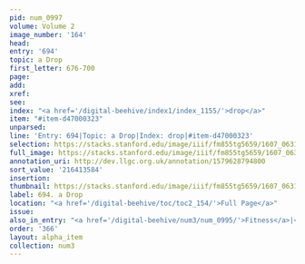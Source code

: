 ```yaml
---
pid: num_0997
volume: Volume 2
image_number: '164'
head:
entry: '694'
topic: a Drop
first_letter: 676-700
page:
add:
xref:
see:
index: "<a href='/digital-beehive/index1/index_1155/'>drop</a>"
item: "#item-d47000323"
unparsed:
line: 'Entry: 694|Topic: a Drop|Index: drop|#item-d47000323'
selection: https://stacks.stanford.edu/image/iiif/fm855tg5659/1607_0631/956,3584,1730,164/full/0/default.jpg
full_image: https://stacks.stanford.edu/image/iiif/fm855tg5659/1607_0631/full/full/0/default.jpg
annotation_uri: http://dev.llgc.org.uk/annotation/1579628794800
sort_value: '216413584'
insertion:
thumbnail: https://stacks.stanford.edu/image/iiif/fm855tg5659/1607_0631/956,3584,600,180/250,/0/default.jpg
label: 694. a Drop
location: "<a href='/digital-beehive/toc/toc2_154/'>Full Page</a>"
issue:
also_in_entry: "<a href='/digital-beehive/num3/num_0995/'>Fitness</a>|<a href='/digital-beehive/num3/num_0996/'>Unfitness</a>"
order: '366'
layout: alpha_item
collection: num3
---
```

